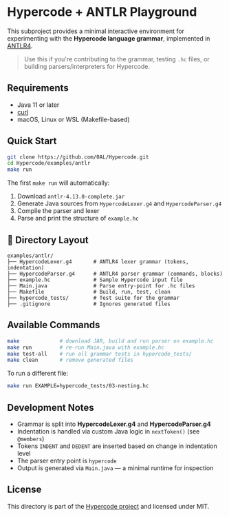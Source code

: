 # Hypercode + ANTLR Playground

This subproject provides a minimal interactive environment for experimenting with the **Hypercode language grammar**, implemented in [ANTLR4](https://www.antlr.org/).

> Use this if you're contributing to the grammar, testing `.hc` files, or building parsers/interpreters for Hypercode.

## Requirements

- Java 11 or later
- [curl](https://curl.se/)
- macOS, Linux or WSL (Makefile-based)

## Quick Start

```bash
git clone https://github.com/0AL/Hypercode.git
cd Hypercode/examples/antlr
make run
```

The first `make run` will automatically:

1. Download `antlr-4.13.0-complete.jar`
2. Generate Java sources from `HypercodeLexer.g4` and `HypercodeParser.g4`
3. Compile the parser and lexer
4. Parse and print the structure of `example.hc`

## 📁 Directory Layout

```
examples/antlr/
├── HypercodeLexer.g4       # ANTLR4 lexer grammar (tokens, indentation)
├── HypercodeParser.g4      # ANTLR4 parser grammar (commands, blocks)
├── example.hc              # Sample Hypercode input file
├── Main.java               # Parse entry-point for .hc files
├── Makefile                # Build, run, test, clean
├── hypercode_tests/        # Test suite for the grammar
├── .gitignore              # Ignores generated files
```

## Available Commands

```bash
make             # download JAR, build and run parser on example.hc
make run         # re-run Main.java with example.hc
make test-all    # run all grammar tests in hypercode_tests/
make clean       # remove generated files
```

To run a different file:

```bash
make run EXAMPLE=hypercode_tests/03-nesting.hc
```

## Development Notes

- Grammar is split into **HypercodeLexer.g4** and **HypercodeParser.g4**
- Indentation is handled via custom Java logic in `nextToken()` (see `@members`)
- Tokens `INDENT` and `DEDENT` are inserted based on change in indentation level
- The parser entry point is `hypercode`
- Output is generated via `Main.java` — a minimal runtime for inspection

## License

This directory is part of the [Hypercode project](https://github.com/0AL-spec/Hypercode) and licensed under MIT.
